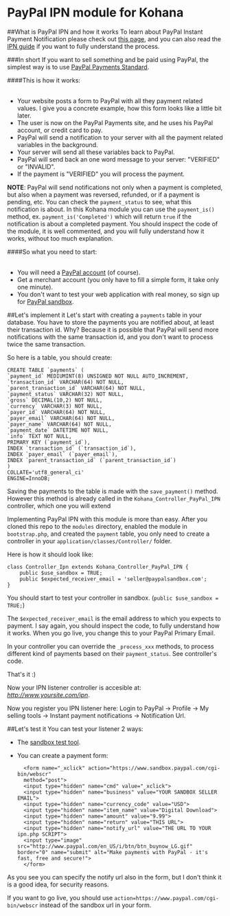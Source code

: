 PayPal IPN module for Kohana
=============================

##What is PayPal IPN and how it works
To learn about PayPal Instant Payment Notification please check out [this page][1], and you can also read the [IPN guide][2] if you want to fully understand the process.

###In short
If you want to sell something and be paid using PayPal, the simplest way is to use [PayPal Payments Standard][3].

####This is how it works:<br><br>

- Your website posts a form to PayPal with all they payment related values. I give you a concrete example, how this form looks like a little bit later.
- The user is now on the PayPal Payments site, and he uses his PayPal account, or credit card to pay.
- PayPal will send a notification to your server with all the payment related variables in the background.
- Your server will send all these variables back to PayPal.
- PayPal will send back an one word message to your server: "VERIFIED" or "INVALID".
- If the payment is "VERIFIED" you will process the payment.

**NOTE**: PayPal will send notifications not only when a payment is completed, but also when a payment was reversed, refunded, or if a payment is pending, etc.
You can check the `payment_status` to see, what this notification is about.
In this Kohana module you can use the `payment_is()` method, ex. `payment_is('Completed')` which will return `true` if the notification is about a completed payment.
You should inspect the code of the module, it is well commented, and you will fully understand how it works, without too much explanation.

####So what you need to start:<br><br>

- You will need a [PayPal account][4] (of course).
- Get a merchant account (you only have to fill a simple form, it take only one minute).
- You don't want to test your web application with real money, so sign up for [PayPal sandbox][5].

##Let's implement it
Let's start with creating a `payments` table in your database.
You have to store the payments you are notified about, at least their transaction id. Why? Because it is possible that PayPal will send more notifications with the same transaction id, and you don't want to process twice the same transaction.

So here is a table, you should create:

    CREATE TABLE `payments` (
	`payment_id` MEDIUMINT(8) UNSIGNED NOT NULL AUTO_INCREMENT,
	`transaction_id` VARCHAR(64) NOT NULL,
	`parent_transaction_id` VARCHAR(64) NOT NULL,
	`payment_status` VARCHAR(32) NOT NULL,
	`gross` DECIMAL(10,2) NOT NULL,
	`currency` VARCHAR(3) NOT NULL,
	`payer_id` VARCHAR(64) NOT NULL,
	`payer_email` VARCHAR(64) NOT NULL,
	`payer_name` VARCHAR(64) NOT NULL,
	`payment_date` DATETIME NOT NULL,
	`info` TEXT NOT NULL,
	PRIMARY KEY (`payment_id`),
	INDEX `transaction_id` (`transaction_id`),
	INDEX `payer_email` (`payer_email`),
	INDEX `parent_transaction_id` (`parent_transaction_id`)
    )
    COLLATE='utf8_general_ci'
    ENGINE=InnoDB;


Saving the payments to the table is made with the `save_payment()` method. However this method is already called in the `Kohana_Controller_PayPal_IPN` controller, which one you will extend

Implementing PayPal IPN with this module is more than easy. After you cloned this repo to the `modules` directory, enabled the module in `bootstrap.php`, and created the `payment` table, you only need to create a controller in your `application/classes/Controller/` folder.

Here is how it should look like:

    class Controller_Ipn extends Kohana_Controller_PayPal_IPN {
        public $use_sandbox = TRUE;
        public $expected_receiver_email = 'seller@paypalsandbox.com';
    }


You should start to test your controller in sandbox. (`public $use_sandbox = TRUE;`)

The `$expected_receiver_email` is the email address to which you expects to payment. I say again, you should inspect the code, to fully understand how it works. When you go live, you change this to your PayPal Primary Email.

In your controller you can override the `_process_xxx` methods, to process different kind of payments based on their `payment_status`. See controller's code.

That's it :)

Now your IPN listener controller is accesible at: *http://www.yoursite.com/ipn*.

Now you register you IPN listener here:
Login to PayPal -> Profile -> My selling tools -> Instant payment notifications -> Notification Url.

##Let's test it
You can test your listener 2 ways:

- The [sandbox test tool][6].
- You can create a payment form:

        <form name="_xclick" action="https://www.sandbox.paypal.com/cgi-bin/webscr"
        method="post">
        <input type="hidden" name="cmd" value="_xclick">
        <input type="hidden" name="business" value="YOUR SANDBOX SELLER EMAIL">
        <input type="hidden" name="currency_code" value="USD">
        <input type="hidden" name="item_name" value="Digital Download">
        <input type="hidden" name="amount" value="9.99">
        <input type="hidden" name="return" value="THIS URL">
        <input type="hidden" name="notify_url" value="THE URL TO YOUR ipn.php SCRIPT">
        <input type="image" src="http://www.paypal.com/en_US/i/btn/btn_buynow_LG.gif" border="0" name="submit" alt="Make payments with PayPal - it's fast, free and secure!">
    	</form>

As you see you can specify the notify url also in the form, but I don't think it is a good idea, for security reasons.

If you want to go live, you should use `action=https://www.paypal.com/cgi-bin/webscr` instead of the sandbox url in your form.

[1]:https://www.paypal.com/cgi-bin/webscr?cmd=p/acc/ipn-info-outside
[2]:https://www.x.com/sites/default/files/ipnguide.pdf
[3]:https://www.paypal.com/webapps/mpp/paypal-payments-standard
[4]:https://www.paypal.com
[5]:https://developer.paypal.com/
[6]:https://developer.paypal.com/cgi-bin/devscr?cmd=_ipn-link-session
